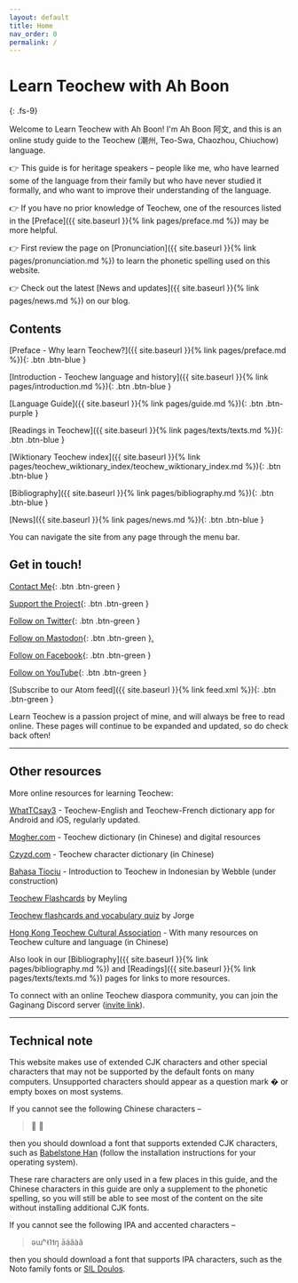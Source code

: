 ```yaml
---
layout: default
title: Home
nav_order: 0
permalink: /
---
```


Learn Teochew with Ah Boon
==========================
{: .fs-9}

Welcome to Learn Teochew with Ah Boon! I'm Ah Boon 阿文, and this is an online
study guide to the Teochew (潮州, Teo-Swa, Chaozhou, Chiuchow) language.

👉 This guide is for heritage speakers – people like me, who have learned some
of the language from their family but who have never studied it formally, and
who want to improve their understanding of the language.

👉 If you have no prior knowledge of Teochew, one of the resources listed in the
[Preface]({{ site.baseurl }}{% link pages/preface.md %}) may be more helpful.

👉 First review the page on [Pronunciation]({{ site.baseurl }}{% link pages/pronunciation.md %}) to learn the
phonetic spelling used on this website.

👉 Check out the latest [News and updates]({{ site.baseurl }}{% link pages/news.md %}) on our blog.


Contents
--------

[Preface - Why learn Teochew?]({{ site.baseurl }}{% link pages/preface.md %}){: .btn .btn-blue }

[Introduction - Teochew language and history]({{ site.baseurl }}{% link pages/introduction.md %}){: .btn .btn-blue }

[Language Guide]({{ site.baseurl }}{% link pages/guide.md %}){: .btn .btn-purple }

[Readings in Teochew]({{ site.baseurl }}{% link pages/texts/texts.md %}){: .btn .btn-blue }

[Wiktionary Teochew index]({{ site.baseurl }}{% link pages/teochew_wiktionary_index/teochew_wiktionary_index.md %}){: .btn .btn-blue }

[Bibliography]({{ site.baseurl }}{% link pages/bibliography.md %}){: .btn .btn-blue }

[News]({{ site.baseurl }}{% link pages/news.md %}){: .btn .btn-blue }

You can navigate the site from any page through the menu bar.


Get in touch!
-------------

[Contact Me](https://forms.gle/igjwwiz2z2Dpr3SE6){: .btn .btn-green }

[Support the Project](https://ko-fi.com/kbseah){: .btn .btn-green }

[Follow on Twitter](https://twitter.com/LearnTeochew){: .btn .btn-green }

[Follow on Mastodon](https://mastodon.online/@LearnTeochew){: .btn .btn-green }<a rel="me" href="https://mastodon.online/@LearnTeochew">.</a>

[Follow on Facebook](https://www.facebook.com/learnteochew){: .btn .btn-green }

[Follow on YouTube](https://www.youtube.com/channel/UC3TQkt5FCTKGyX_oRt0HTlA){: .btn .btn-green }

[Subscribe to our Atom feed]({{ site.baseurl }}{% link feed.xml %}){: .btn .btn-green }

Learn Teochew is a passion project of mine, and will always be free to read
online. These pages will continue to be expanded and updated, so do check back
often!

<hr />

Other resources
---------------

More online resources for learning Teochew:

[WhatTCsay3](https://tcknow.com/) - Teochew-English and Teochew-French dictionary app for Android and iOS, regularly updated.

[Mogher.com](https://www.mogher.com) - Teochew dictionary (in Chinese) and digital resources

[Czyzd.com](http://www.czyzd.com) - Teochew character dictionary (in Chinese)

[Bahasa Tiociu](https://www.tiociu.com) - Introduction to Teochew in Indonesian by Webble (under construction)

[Teochew Flashcards](https://learningteochew.com/flashcards) by Meyling

[Teochew flashcards and vocabulary quiz](https://teochew.hiphipjorge.com) by Jorge

[Hong Kong Teochew Cultural Association](https://www.tc-culture.hk) - With many resources on Teochew culture and language (in Chinese)

Also look in our [Bibliography]({{ site.baseurl }}{% link pages/bibliography.md
%}) and [Readings]({{ site.baseurl }}{% link pages/texts/texts.md %}) pages for
links to more resources.

To connect with an online Teochew diaspora community, you can join the Gaginang
Discord server ([invite link](https://discord.gg/uuA6eAUaNc)).

<hr />

Technical note
--------------

This website makes use of extended CJK characters and other special characters
that may not be supported by the default fonts on many computers. Unsupported
characters should appear as a question mark � or empty boxes on most systems.

If you cannot see the following Chinese characters –

> 𠁞
> 𫢗

then you should download a font that supports extended CJK characters, such as
[Babelstone Han](https://babelstone.co.uk/Fonts/Han.html) (follow the installation
instructions for your operating system).

These rare characters are only used in a few places in this guide, and the
Chinese characters in this guide are only a supplement to the phonetic spelling,
so you will still be able to see most of the content on the site without
installing additional CJK fonts.

If you cannot see the following IPA and accented characters –

> əɯʰ˧˥˦ŋ
> āáǎàâ

then you should download a font that supports IPA characters, such as the Noto
family fonts or [SIL Doulos](https://software.sil.org/doulos/).
